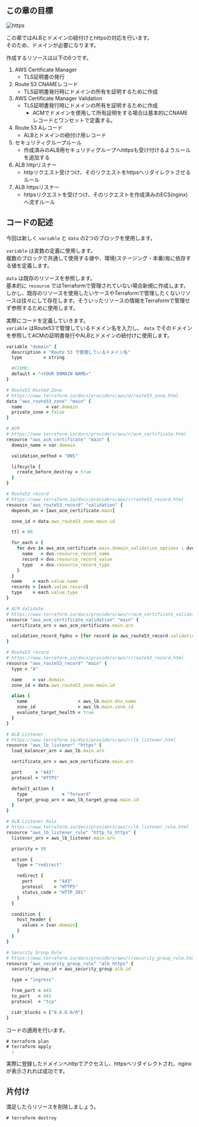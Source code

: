 ## この章の目標
![https](imgs/https.png)

この章ではALBとドメインの紐付けとhttpsの対応を行います。  
そのため、ドメインが必要になります。

作成するリソースは以下の6つです。

1. AWS Certificate Manager
    - TLS証明書の発行
2. Route 53 CNAMEレコード
    - TLS証明書発行時にドメインの所有を証明するために作成
1. AWS Certificate Manager Validation
    - TLS証明書発行時にドメインの所有を証明するために作成
        - ACMでドメインを使用して所有証明をする場合は基本的にCNAMEレコードとワンセットで定義する。
3. Route 53 Aレコード
    - ALBとドメインの紐付け用レコード
4. セキュリティグループルール
    - 作成済みのALB用セキュリティグループへhttpsも受け付けるようルールを追加する
5. ALB httpリスナー
    - httpリクエスト受けつけ、そのリクエストをhttpsへリダイレクトさせるルール
6. ALB httpsリスナー
    - httpsリクエストを受けつけ、そのリクエストを作成済みのECS(nginx)へ流すルール

## コードの記述
今回は新しく `variable` と `data` の2つのブロックを使用します。

`variable` は変数の定義に使用します。  
複数のブロックで共通して使用する値や、環境(ステージング・本番)毎に依存する値を定義します。

`data` は既存のリソースを参照します。  
基本的に `resource` ではTerraformで管理されていない場合新規に作成します。しかし、既存のリソースを使用したいケースやTerraformで管理したくないリソースは往々にして存在します。そういったリソースの情報をTerraformで管理せず参照するために使用します。

実際にコードを定義していきます。  
`variable` はRoute53で管理しているドメイン名を入力し、 `data` でそのドメインを参照してACMの証明書発行やALBとドメインの紐付けに使用します。

```ruby
variable "domain" {
  description = "Route 53 で管理しているドメイン名"
  type        = string

  #FIXME:
  default = "<YOUR DOMAIN NAME>"
}

# Route53 Hosted Zone
# https://www.terraform.io/docs/providers/aws/d/route53_zone.html
data "aws_route53_zone" "main" {
  name         = var.domain
  private_zone = false
}

# ACM
# https://www.terraform.io/docs/providers/aws/r/acm_certificate.html
resource "aws_acm_certificate" "main" {
  domain_name = var.domain

  validation_method = "DNS"

  lifecycle {
    create_before_destroy = true
  }
}

# Route53 record
# https://www.terraform.io/docs/providers/aws/r/route53_record.html
resource "aws_route53_record" "validation" {
  depends_on = [aws_acm_certificate.main]

  zone_id = data.aws_route53_zone.main.id

  ttl = 60

  for_each = {
    for dvo in aws_acm_certificate.main.domain_validation_options : dvo.domain_name => {
      name   = dvo.resource_record_name
      record = dvo.resource_record_value
      type   = dvo.resource_record_type
    }
  }
  name    = each.value.name
  records = [each.value.record]
  type    = each.value.type
}

# ACM Validate
# https://www.terraform.io/docs/providers/aws/r/acm_certificate_validation.html
resource "aws_acm_certificate_validation" "main" {
  certificate_arn = aws_acm_certificate.main.arn

  validation_record_fqdns = [for record in aws_route53_record.validation : record.fqdn]
}

# Route53 record
# https://www.terraform.io/docs/providers/aws/r/route53_record.html
resource "aws_route53_record" "main" {
  type = "A"

  name    = var.domain
  zone_id = data.aws_route53_zone.main.id

  alias {
    name                   = aws_lb.main.dns_name
    zone_id                = aws_lb.main.zone_id
    evaluate_target_health = true
  }
}

# ALB Listener
# https://www.terraform.io/docs/providers/aws/r/lb_listener.html
resource "aws_lb_listener" "https" {
  load_balancer_arn = aws_lb.main.arn

  certificate_arn = aws_acm_certificate.main.arn

  port     = "443"
  protocol = "HTTPS"

  default_action {
    type             = "forward"
    target_group_arn = aws_lb_target_group.main.id
  }
}

# ALB Listener Rule
# https://www.terraform.io/docs/providers/aws/r/lb_listener_rule.html
resource "aws_lb_listener_rule" "http_to_https" {
  listener_arn = aws_lb_listener.main.arn

  priority = 99

  action {
    type = "redirect"

    redirect {
      port        = "443"
      protocol    = "HTTPS"
      status_code = "HTTP_301"
    }
  }

  condition {
    host_header {
      values = [var.domain]
    }
  }
}

# Security Group Rule
# https://www.terraform.io/docs/providers/aws/r/security_group_rule.html
resource "aws_security_group_rule" "alb_https" {
  security_group_id = aws_security_group.alb.id

  type = "ingress"

  from_port = 443
  to_port   = 443
  protocol  = "tcp"

  cidr_blocks = ["0.0.0.0/0"]
}
```

コードの適用を行います。
```
# terraform plan
# terraform apply
  :
```

実際に登録したドメインへhttpでアクセスし、httpsへリダイレクトされ、nginxが表示されれば成功です。

## 片付け
満足したらリソースを削除しましょう。

```
# terraform destroy
```
